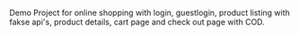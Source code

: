 Demo Project for online shopping with login, guestlogin, product listing with fakse api's, product details, cart page and check out page with COD.
